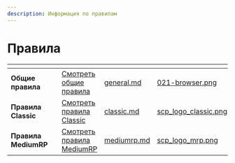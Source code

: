 ```yaml
---
description: Информация по правилам
---
```


# Правила



<table data-view="cards"><thead><tr><th></th><th></th><th></th><th data-hidden data-card-target data-type="content-ref"></th><th data-hidden data-card-cover data-type="files"></th></tr></thead><tbody><tr><td><strong>Общие правила</strong></td><td></td><td><a href="general.md">Смотреть общие правила</a></td><td><a href="general.md">general.md</a></td><td><a href="../.gitbook/assets/021-browser.png">021-browser.png</a></td></tr><tr><td><strong>Правила Classic</strong></td><td></td><td><a href="classic.md">Смотреть правила Classic</a></td><td><a href="classic.md">classic.md</a></td><td><a href="../.gitbook/assets/scp_logo_classic.png">scp_logo_classic.png</a></td></tr><tr><td><strong>Правила MediumRP</strong></td><td></td><td><a href="mediumrp.md">Смотреть правила <br>MediumRP</a></td><td><a href="mediumrp.md">mediumrp.md</a></td><td><a href="../.gitbook/assets/scp_logo_mrp.png">scp_logo_mrp.png</a></td></tr></tbody></table>
